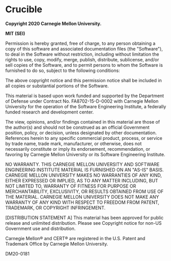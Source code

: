 ﻿# Crucible

**Copyright 2020 Carnegie Mellon University.**

**MIT (SEI)**

Permission is hereby granted, free of charge, to any person obtaining a copy of this software and associated documentation files (the "Software"), to deal in the Software without restriction, including without limitation the rights to use, copy, modify, merge, publish, distribute, sublicense, and/or sell copies of the Software, and to permit persons to whom the Software is furnished to do so, subject to the following conditions:

The above copyright notice and this permission notice shall be included in all copies or substantial portions of the Software.

This material is based upon work funded and supported by the Department of Defense under Contract No. FA8702-15-D-0002 with Carnegie Mellon University for the operation of the Software Engineering Institute, a federally funded research and development center.

The view, opinions, and/or findings contained in this material are those of the author(s) and should not be construed as an official Government position, policy, or decision, unless designated by other documentation.
References herein to any specific commercial product, process, or service by trade name, trade mark, manufacturer, or otherwise, does not necessarily constitute or imply its endorsement, recommendation, or favoring by Carnegie Mellon University or its Software Engineering Institute.

NO WARRANTY. THIS CARNEGIE MELLON UNIVERSITY AND SOFTWARE ENGINEERING INSTITUTE MATERIAL IS FURNISHED ON AN "AS-IS" BASIS. CARNEGIE MELLON UNIVERSITY MAKES NO WARRANTIES OF ANY KIND, EITHER EXPRESSED OR IMPLIED, AS TO ANY MATTER INCLUDING, BUT NOT LIMITED TO, WARRANTY OF FITNESS FOR PURPOSE OR MERCHANTABILITY, EXCLUSIVITY, OR RESULTS OBTAINED FROM USE OF THE MATERIAL. CARNEGIE MELLON UNIVERSITY DOES NOT MAKE ANY WARRANTY OF ANY KIND WITH RESPECT TO FREEDOM FROM PATENT, TRADEMARK, OR COPYRIGHT INFRINGEMENT.

[DISTRIBUTION STATEMENT A] This material has been approved for public release and unlimited distribution.  Please see Copyright notice for non-US Government use and distribution.

Carnegie Mellon® and CERT® are registered in the U.S. Patent and Trademark Office by Carnegie Mellon University.

DM20-0181
